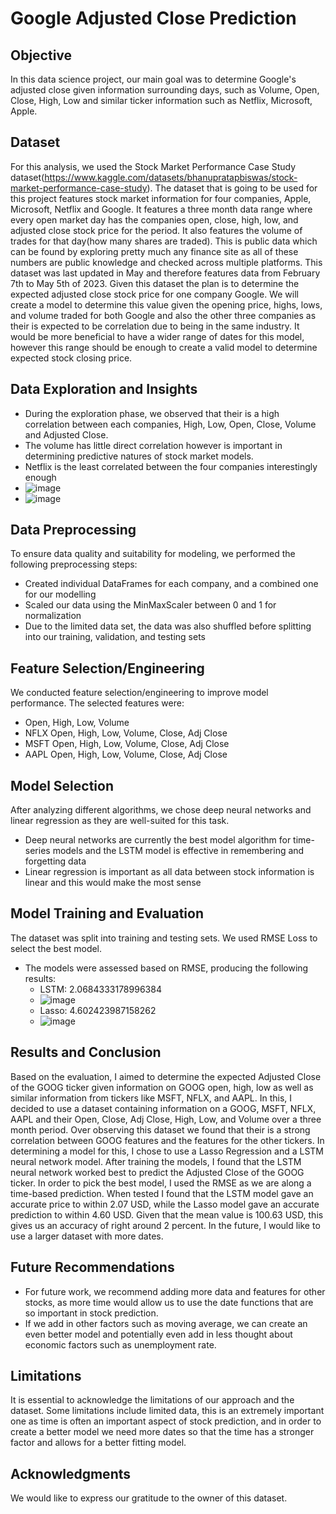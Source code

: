# Google Adjusted Close Prediction

## Objective
In this data science project, our main goal was to determine Google's adjusted close given information surrounding days, such as Volume, Open, Close, High, Low and similar ticker information such as Netflix, Microsoft, Apple.

## Dataset
For this analysis, we used the Stock Market Performance Case Study dataset(https://www.kaggle.com/datasets/bhanupratapbiswas/stock-market-performance-case-study). The dataset that is going to be used for this project features stock market information for four companies, Apple, Microsoft, Netflix and Google. It features a three month data range where every open market day has the companies open, close, high, low, and adjusted close stock price for the period. It also features the volume of trades for that day(how many shares are traded). This is public data which can be found by exploring pretty much any finance site as all of these numbers are public knowledge and checked across multiple platforms. This dataset was last updated in May and therefore features data from February 7th to May 5th of 2023. Given this dataset the plan is to determine the expected adjusted close stock price for one company Google. We will create a model to determine this value given the opening price, highs, lows, and volume traded for both Google and also the other three companies as their is expected to be correlation due to being in the same industry. It would be more beneficial to have a wider range of dates for this model, however this range should be enough to create a valid model to determine expected stock closing price.

## Data Exploration and Insights
- During the exploration phase, we observed that their is a high correlation between each companies, High, Low, Open, Close, Volume and Adjusted Close.
- The volume has little direct correlation however is important in determining predictive natures of stock market models.
- Netflix is the least correlated between the four companies interestingly enough
- ![image](https://github.com/CSC380-SU23-UofArizona/final-project-cole-suddarth/assets/87513908/3fe5b780-981f-4e67-bafb-1fd6ef972b09)
- ![image](https://github.com/CSC380-SU23-UofArizona/final-project-cole-suddarth/assets/87513908/73e08235-eb9d-4370-a81c-d8d4e7701e64)



## Data Preprocessing
To ensure data quality and suitability for modeling, we performed the following preprocessing steps:
- Created individual DataFrames for each company, and a combined one for our modelling
- Scaled our data using the MinMaxScaler between 0 and 1 for normalization
- Due to the limited data set, the data was also shuffled before splitting into our training, validation, and testing sets

## Feature Selection/Engineering
We conducted feature selection/engineering to improve model performance. The selected features were:
- Open, High, Low, Volume
- NFLX Open, High, Low, Volume, Close, Adj Close
- MSFT Open, High, Low, Volume, Close, Adj Close
- AAPL Open, High, Low, Volume, Close, Adj Close

## Model Selection
After analyzing different algorithms, we chose deep neural networks and linear regression as they are well-suited for this task.
- Deep neural networks are currently the best model algorithm for time-series models and the LSTM model is effective in remembering and forgetting data
- Linear regression is important as all data between stock information is linear and this would make the most sense

## Model Training and Evaluation
The dataset was split into training and testing sets. We used RMSE Loss to select the best model. 
- The models were assessed based on RMSE, producing the following results:
  - LSTM: 2.0684333178996384
  - ![image](https://github.com/CSC380-SU23-UofArizona/final-project-cole-suddarth/assets/87513908/8560aa1f-853e-456a-9b27-0a09f06b0e13)
  - Lasso: 4.602423987158262
  - ![image](https://github.com/CSC380-SU23-UofArizona/final-project-cole-suddarth/assets/87513908/0f432ac7-8cab-450f-a9d0-4c0cf587ad5c)


## Results and Conclusion
Based on the evaluation,  I aimed to determine the expected Adjusted Close of the GOOG ticker given information on GOOG open, high, low as well as similar information from tickers like MSFT, NFLX, and AAPL. In this, I decided to use a dataset containing information on a GOOG, MSFT, NFLX, AAPL and their Open, Close, Adj Close, High, Low, and Volume over a three month period. Over observing this dataset we found that their is a strong correlation between GOOG features and the features for the other tickers. In determining a model for this, I chose to use a Lasso Regression and a LSTM neural network model. After training the models, I found that the LSTM neural network worked best to predict the Adjusted Close of the GOOG ticker. In order to pick the best model, I used the RMSE as we are along a time-based prediction. When tested I found that the LSTM model gave an accurate price to within 2.07 USD, while the Lasso model gave an accurate prediction to within 4.60 USD. Given that the mean value is 100.63 USD, this gives us an accuracy of right around 2 percent. In the future, I would like to use a larger dataset with more dates.

## Future Recommendations
- For future work, we recommend adding more data and features for other stocks, as more time would allow us to use the date functions that are so important in stock prediction.
- If we add in other factors such as moving average, we can create an even better model and potentially even add in less thought about economic factors such as unemployment rate.

## Limitations
It is essential to acknowledge the limitations of our approach and the dataset. Some limitations include limited data, this is an extremely important one as time is often an important aspect of stock prediction, and in order to create a better model we need more dates so that the time has a stronger factor and allows for a better fitting model.

## Acknowledgments
We would like to express our gratitude to the owner of this dataset.

